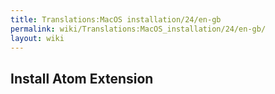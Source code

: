 ```yaml
---
title: Translations:MacOS installation/24/en-gb
permalink: wiki/Translations:MacOS_installation/24/en-gb/
layout: wiki
---
```


## Install Atom Extension
